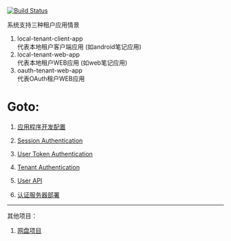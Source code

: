 [![Build Status](https://www.travis-ci.org/ccnuyan/starcedu_auth.svg?branch=master)](https://www.travis-ci.org/ccnuyan/starcedu_auth)

系统支持三种租户应用情景

1. local-tenant-client-app  
    代表本地租户客户端应用 (如android笔记应用)
1. local-tenant-web-app  
    代表本地租户WEB应用 (如web笔记应用)
1. oauth-tenant-web-app  
    代表OAuth租户WEB应用

# Goto:

1. [应用程序开发配置](/docs/app-dev-config.md)

1. [Session Authentication](/docs/session-authentication.md)

1. [User Token Authentication](/docs/usertoken-authentication.md)

1. [Tenant Authentication](/docs/tenant-authentication.md)

1. [User API](/docs/user-api.md)

1. [认证服务器部署](/docs/deployment.md)

---
其他项目：

1. [网盘项目](https://github.com/ccnuyan/starcedu_disk/tree/master)
